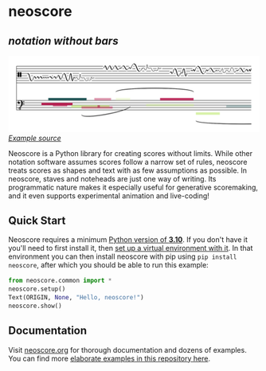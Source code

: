 # neoscore

## *notation without bars*

![A score with colored blocks and squiggly lines](https://raw.githubusercontent.com/DigiScore/neoscore/main/doc/static/img/promo_image.png)
*[Example source](https://github.com/DigiScore/neoscore/blob/main/examples/promo_image.py)*

Neoscore is a Python library for creating scores without limits. While other notation software assumes scores follow a narrow set of rules, neoscore treats scores as shapes and text with as few assumptions as possible. In neoscore, staves and noteheads are just one way of writing. Its programmatic nature makes it especially useful for generative scoremaking, and it even supports experimental animation and live-coding!

## Quick Start

Neoscore requires a minimum [Python version of **3.10**](https://www.python.org/downloads/). If you don't have it you'll need to first install it, then [set up a virtual environment with it](https://realpython.com/python-virtual-environments-a-primer/). In that environment you can then install neoscore with pip  using `pip install neoscore`, after which you should be able to run this example:

```python
from neoscore.common import *
neoscore.setup()
Text(ORIGIN, None, "Hello, neoscore!")
neoscore.show()
```

## Documentation

Visit [neoscore.org](https://neoscore.org) for thorough documentation and dozens of examples. You can find more [elaborate examples in this repository here](https://github.com/DigiScore/neoscore/blob/main/examples).


